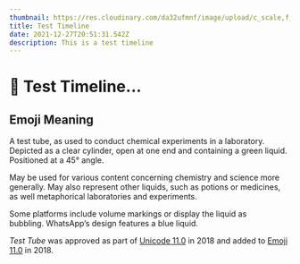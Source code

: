 ```yaml
---
thumbnail: https://res.cloudinary.com/da32ufmnf/image/upload/c_scale,f_auto,q_auto,w_6/v1605889359/proportional.design/rect_f4a65o.png
title: Test Timeline
date: 2021-12-27T20:51:31.542Z
description: This is a test timeline
---
```


# 🧪 Test Timeline...

## Emoji Meaning

A test tube, as used to conduct chemical experiments in a laboratory. Depicted as a clear cylinder, open at one end and containing a green liquid. Positioned at a 45° angle.

May be used for various content concerning chemistry and science more generally. May also represent other liquids, such as potions or medicines, as well metaphorical laboratories and experiments.

Some platforms include volume markings or display the liquid as bubbling. WhatsApp’s design features a blue liquid.

*Test Tube* was approved as part of [Unicode 11.0](https://emojipedia.org/unicode-11.0/) in 2018 and added to [Emoji 11.0](https://emojipedia.org/emoji-11.0/) in 2018.

